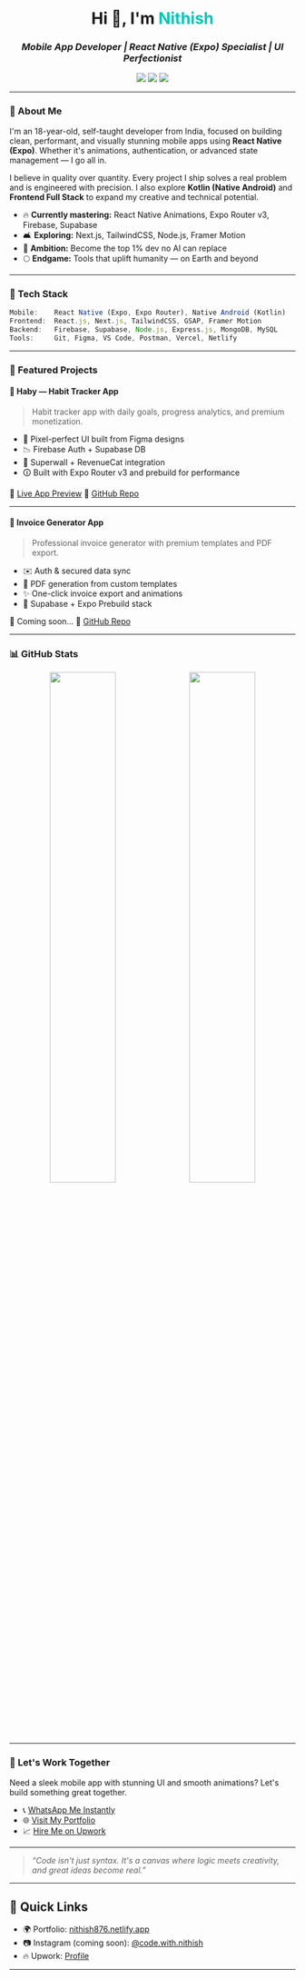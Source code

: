 <h1 align="center">Hi 👋, I'm <span style="color:#00C7B7">Nithish</span></h1>
<h3 align="center"><em>Mobile App Developer | React Native (Expo) Specialist | UI Perfectionist</em></h3>

<p align="center">
  <a href="https://www.nithish876.netlify.app" target="_blank"><img src="https://img.shields.io/badge/Portfolio-%2300C7B7.svg?style=for-the-badge&logo=firefox&logoColor=white" /></a>
  <a href="https://wa.me/919345423474" target="_blank"><img src="https://img.shields.io/badge/Chat%20on%20WhatsApp-%2300C853.svg?style=for-the-badge&logo=whatsapp&logoColor=white" /></a>
  <a href="mailto:nithish876876@gmail.com"><img src="https://img.shields.io/badge/Email-%23EA4335.svg?style=for-the-badge&logo=gmail&logoColor=white" /></a>
</p>

---

### 🚀 About Me

I'm an 18-year-old, self-taught developer from India, focused on building clean, performant, and visually stunning mobile apps using **React Native (Expo)**. Whether it's animations, authentication, or advanced state management — I go all in.

I believe in quality over quantity. Every project I ship solves a real problem and is engineered with precision. I also explore **Kotlin (Native Android)** and **Frontend Full Stack** to expand my creative and technical potential.

* 🔥 **Currently mastering:** React Native Animations, Expo Router v3, Firebase, Supabase
* 🛋 **Exploring:** Next.js, TailwindCSS, Node.js, Framer Motion
* 🌟 **Ambition:** Become the top 1% dev no AI can replace
* 🌕 **Endgame:** Tools that uplift humanity — on Earth and beyond

---

### 🧠 Tech Stack

```ts
Mobile:    React Native (Expo, Expo Router), Native Android (Kotlin)
Frontend:  React.js, Next.js, TailwindCSS, GSAP, Framer Motion
Backend:   Firebase, Supabase, Node.js, Express.js, MongoDB, MySQL
Tools:     Git, Figma, VS Code, Postman, Vercel, Netlify
```

---

### 🔨 Featured Projects

#### 📱 Haby — Habit Tracker App

> Habit tracker app with daily goals, progress analytics, and premium monetization.

* 🎨 Pixel-perfect UI built from Figma designs
* 📉 Firebase Auth + Supabase DB
* 💸 Superwall + RevenueCat integration
* 🛈 Built with Expo Router v3 and prebuild for performance

🔗 [Live App Preview](https://haby.netlify.app)
🔧 [GitHub Repo](https://github.com/nithish876/haby)

---

#### 📄 Invoice Generator App

> Professional invoice generator with premium templates and PDF export.

* ✉️ Auth & secured data sync
* 🔖 PDF generation from custom templates
* ✨ One-click invoice export and animations
* 📝 Supabase + Expo Prebuild stack

🔗 Coming soon...
🔧 [GitHub Repo](https://github.com/nithish876/invoice-app)

---

### 📊 GitHub Stats

<p align="center">
  <img src="https://github-readme-stats.vercel.app/api?username=nithish876&show_icons=true&theme=radical" width="48%" />
  <img src="https://github-readme-streak-stats.herokuapp.com/?user=nithish876&theme=radical" width="48%" />
</p>

---

### 💬 Let's Work Together

Need a sleek mobile app with stunning UI and smooth animations? Let's build something great together.

* 📞 [WhatsApp Me Instantly](https://wa.me/919345423474)
* 🌐 [Visit My Portfolio](https://www.nithish876.netlify.app)
* 📈 [Hire Me on Upwork](https://www.upwork.com/freelancers/~019a296596dd84eb01)

---

<blockquote><em>“Code isn't just syntax. It's a canvas where logic meets creativity, and great ideas become real.”</em></blockquote>

---

## 🔗 Quick Links

* 🌍 Portfolio: [nithish876.netlify.app](https://nithish876.netlify.app/)
* 📷 Instagram (coming soon): [@code.with.nithish](#)
* 🔥 Upwork: [Profile](https://www.upwork.com/freelancers/~019a296596dd84eb01)

---
